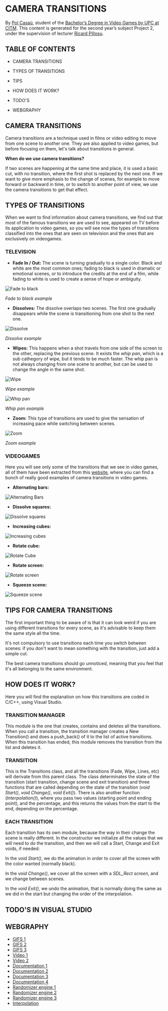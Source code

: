 # CAMERA TRANSITIONS

By [Pol Casaú](https://linkedin.com/in/pol-casaú-779045181/), student of the [Bachelor’s Degree in Video Games by UPC at CITM](https://www.citm.upc.edu/ing/estudis/graus-videojocs/). This content is generated for the second year’s subject Project 2, under the supervision of lecturer [Ricard Pillosu](https://www.linkedin.com/in/ricardpillosu/?originalSubdomain=es).

## TABLE OF CONTENTS

- CAMERA TRANSITIONS

- TYPES OF TRANSITIONS

- TIPS

- HOW DOES IT WORK?

- TODO'S

- WEBGRAPHY

## CAMERA TRANSITIONS
Camera transitions are a technique used in films or video editing to move from one scene to another one. They are also applied to video games, but before focusing on them, let's talk about transitions in general.

__When do we use camera transitions?__

If two scenes are happening at the same time and place, it is used a basic cut, with no transition, where the first shot is replaced by the next one.
If we want to give more emphasis to the change of scenes, for example to move forward or backward in time, or to switch to another point of view, we use the camera transitions to get that effect.

## TYPES OF TRANSITIONS
When we want to find information about camera transitions, we find out that most of the famous transitions we are used to see, appeared on TV before its application to video games, so you will see now the types of transitions classified into the ones that are seen on television and the ones that are exclusively on videogames.

### TELEVISION

- __Fade In / Out:__ The scene is turning gradually to a single color. Black and white are the most common ones; fading to black is used in dramatic or emotional scenes, or to introduce the credits at the end of a film, while fading to white is used to create a sense of hope or ambiguity.

![Fade to black](https://raw.githubusercontent.com/Bullseye14/Camera-Transitions/gh-pages/Images/FadeToBlack.gif)

_Fade to black example_

- __Dissolves:__ The dissolve overlaps two scenes. The first one gradually disappears while the scene is transitioning from one shot to the next one.

![Dissolve](https://raw.githubusercontent.com/Bullseye14/Camera-Transitions/gh-pages/Images/Dissolve.gif)

_Dissolve example_

- __Wipes:__ This happens when a shot travels from one side of the screen to the other, replacing the previous scene. It exists the _whip pan_, which is a sub cathegory of wipe, but it tends to be much faster. The whip pan is not always changing from one scene to another, but can be used to change the angle in the same shot.

![Wipe](https://raw.githubusercontent.com/Bullseye14/Camera-Transitions/gh-pages/Images/Wipe.gif) 

_Wipe example_

![Whip pan](https://raw.githubusercontent.com/Bullseye14/Camera-Transitions/gh-pages/Images/Whip%20pan.gif)

_Whip pan example_

- __Zoom:__ This type of transitions are used to give the sensation of increasing pace while switching between scenes.

![Zoom](https://raw.githubusercontent.com/Bullseye14/Camera-Transitions/gh-pages/Images/Zoom.gif)

_Zoom example_

### VIDEOGAMES

Here you will see only some of the transitions that we see in video games, all of them have been extracted from this [website](http://www.davetech.co.uk/screentransitions), where you can find a bunch of really good examples of camera transitions in video games.

- __Alternating bars:__ 

![Alternating Bars](https://raw.githubusercontent.com/Bullseye14/Camera-Transitions/gh-pages/Images/alternating_bars.gif)

- __Dissolve squares:__ 

![Dissolve squares](https://raw.githubusercontent.com/Bullseye14/Camera-Transitions/gh-pages/Images/dissolve_squares.gif)

- __Increasing cubes:__ 

![Increasing cubes](https://raw.githubusercontent.com/Bullseye14/Camera-Transitions/gh-pages/Images/increasing_cubes.gif)

- __Rotate cube:__ 

![Rotate Cube](https://raw.githubusercontent.com/Bullseye14/Camera-Transitions/gh-pages/Images/rotate_cube.gif)

- __Rotate screen:__ 

![Rotate screen](https://raw.githubusercontent.com/Bullseye14/Camera-Transitions/gh-pages/Images/rotate_screen.gif)

- __Squeeze scene:__ 

![Squeeze scene](https://raw.githubusercontent.com/Bullseye14/Camera-Transitions/gh-pages/Images/squeeze.gif)

## TIPS FOR CAMERA TRANSITIONS
The first important thing to be aware of is that it can look weird if you are using different transitions for every scene, as it's advisable to keep them the same style all the time.

It's not compulsory to use transitions each time you switch between scenes: if you don't want to mean something with the transition, just add a simple cut.

The best camera transitions should go unnoticed, meaning that you feel that it's all belonging to the same environment.

## HOW DOES IT WORK?

Here you will find the explanation on how this transitions are coded in C/C++, using Visual Studio.

### TRANSITION MANAGER

This module is the one that creates, contains and deletes all the transitions. When you call a transition, the transition manager creates a New Transition() and does a push_back() of it to the list of active transitions. When this transition has ended, this module removes the transition from the list and deletes it.

### TRANSITION

This is the Transitions class, and all the transitions (Fade, Wipe, Lines, etc) will derivate from this parent class. The class determinates the state of the transition (start transition, change scene and exit transition) and three functions that are called depending on the state of the transition (_void Start()_, _void Change()_, _void Exit()_). There is also another function (_Interpolation()_), where you pass two values (starting point and ending point), and the percentage, and this returns the values from the start to the end, depending on the percentage.

### EACH TRANSITION

Each transition has its own module, because the way in their change the scene is really different. In the constructor we initialize all the values that we will need to do the transition, and then we will call a Start, Change and Exit voids, if needed:

In the _void Start()_, we do the animation in order to cover all the screen with the color wanted (normally black).

In the _void Change()_, we cover all the screen with a _SDL_Rect screen_, and we change between scenes.

In the _void Exit()_, we undo the animation, that is normally doing the same as we did in the start but changing the order of the interpolation.

## TODO'S IN VISUAL STUDIO

## WEBGRAPHY

- [GIFS 1](https://www.youtube.com/watch?v=OAH0MoAv2CI)
- [GIFS 2](https://www.youtube.com/watch?v=dJ21oJURdTE)
- [GIFS 3](https://www.youtube.com/watch?v=iWGvt3KkfqU)
- [Video 1](https://www.youtube.com/watch?v=BagcGilr5vc)
- [Video 2](https://www.youtube.com/watch?v=C7307qRmlMI)
- [Documentation 1](http://www.ibuprogames.com/2015/11/10/camera-transitions/)
- [Documentation 2](http://www.davetech.co.uk/screentransitions)
- [Documentation 3](https://www.webopedia.com/TERM/S/shader.html)
- [Documentation 4](https://biteable.com/blog/tips/video-transitions-effects-examples/)
- [Randomizer engine 1](http://www.cplusplus.com/forum/general/188645/)
- [Randomizer engine 2](https://stackoverflow.com/questions/15461140/stddefault-random-engine-generate-values-between-0-0-and-1-0)
- [Randomizer engine 3](https://es.cppreference.com/w/cpp/algorithm/random_shuffle)
- [Interpolation](http://www.cplusplus.com/forum/general/216928/)
